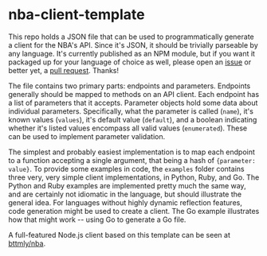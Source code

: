 # nba-client-template

This repo holds a JSON file that can be used to programmatically generate a client for the NBA's API. Since it's JSON, it should be trivially parseable by any language. It's currently published as an NPM module, but if you want it packaged up for your language of choice as well, please open an [issue](https://github.com/bttmly/nba-client-template/issues) or better yet, a [pull request](https://github.com/bttmly/nba-client-template/pulls). Thanks!

The file contains two primary parts: endpoints and parameters. Endpoints generally should be mapped to methods on an API client. Each endpoint has a list of parameters that it accepts. Parameter objects hold some data about individual parameters. Specifically, what the parameter is called (`name`), it's known values (`values`), it's default value (`default`), and a boolean indicating whether it's listed values encompass all valid values (`enumerated`). These can be used to implement parameter validation.

The simplest and probably easiest implementation is to map each endpoint to a function accepting a single argument, that being a hash of `{parameter: value}`. To provide some examples in code, the `examples` folder contains three very, very simple client implementations, in Python, Ruby, and Go. The Python and Ruby examples are implemented pretty much the same way, and are certainly not idiomatic in the language, but should illustrate the general idea. For languages without highly dynamic reflection features, code generation might be used to create a client. The Go example illustrates how that might work -- using Go to generate a Go file.

A full-featured Node.js client based on this template can be seen at [bttmly/nba](https://github.com/bttmly/nba).
